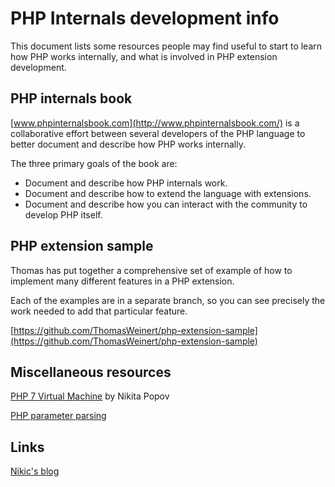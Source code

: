 # PHP Internals development info

This document lists some resources people may find useful to start to learn how PHP works internally, and what is involved in PHP extension development.

## PHP internals book 

[www.phpinternalsbook.com](http://www.phpinternalsbook.com/) is a collaborative effort between several developers of the PHP language to better document and describe how PHP works internally.

The three primary goals of the book are:

* Document and describe how PHP internals work.
* Document and describe how to extend the language with extensions.
* Document and describe how you can interact with the community to develop PHP itself.

## PHP extension sample

Thomas has put together a comprehensive set of example of how to implement many different features in a PHP extension.

Each of the examples are in a separate branch, so you can see precisely the work needed to add that particular feature.

[https://github.com/ThomasWeinert/php-extension-sample](https://github.com/ThomasWeinert/php-extension-sample)

## Miscellaneous resources

[PHP 7 Virtual Machine](https://nikic.github.io/2017/04/14/PHP-7-Virtual-machine.html) by Nikita Popov

[PHP parameter parsing](/internals/php_parameter_parsing)


## Links

[Nikic's blog](https://www.npopov.com/)